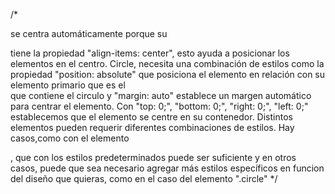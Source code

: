 /*
<p> se centra automáticamente porque su <div> tiene la propiedad "align-items: center", esto ayuda a posicionar los elementos en el centro. 
Circle, necesita una combinación de estilos como la propiedad "position: absolute" que posiciona el elemento en relación con su elemento primario que es el <div> que contiene el circulo y
"margin: auto" establece un margen automático para centrar el elemento. 
Con "top: 0;", "bottom: 0;", "right: 0;", "left: 0;" establecemos que el elemento se centre en su contenedor.
Distintos elementos pueden requerir diferentes combinaciones de estilos. 
Hay casos,como con el elemento <p>, que con los estilos predeterminados puede ser suficiente y en otros casos, puede que sea necesario agregar más estilos específicos en funcion del diseño que quieras, como en el caso del elemento ".circle"
 */